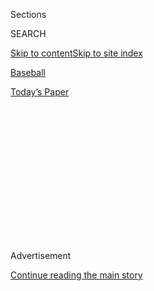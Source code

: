<div id="app">

<div>

<div>

<div>

<div class="NYTAppHideMasthead css-1q2w90k e1suatyy0">

<div class="section css-ui9rw0 e1suatyy2">

<div class="css-eph4ug er09x8g0">

<div class="css-6n7j50">

</div>

<span class="css-1dv1kvn">Sections</span>

<div class="css-10488qs">

<span class="css-1dv1kvn">SEARCH</span>

</div>

[Skip to content](#site-content)[Skip to site
index](#site-index)

</div>

<div id="masthead-section-label" class="css-1wr3we4 eaxe0e00">

[Baseball](https://www.nytimes.com/section/sports/baseball)

</div>

<div class="css-10698na e1huz5gh0">

</div>

</div>

<div id="masthead-bar-one" class="section hasLinks css-15hmgas e1csuq9d3">

<div class="css-uqyvli e1csuq9d0">

</div>

<div class="css-1uqjmks e1csuq9d1">

</div>

<div class="css-9e9ivx">

[](https://myaccount.nytimes.com/auth/login?response_type=cookie&client_id=vi)

</div>

<div class="css-1bvtpon e1csuq9d2">

[Today’s
Paper](https://www.nytimes.com/section/todayspaper)

</div>

</div>

</div>

</div>

<div data-aria-hidden="false">

<div id="site-content" data-role="main">

<div>

<div class="css-1aor85t" style="opacity:0.000000001;z-index:-1;visibility:hidden">

<div class="css-1hqnpie">

<div class="css-epjblv">

<span class="css-17xtcya">[Baseball](/section/sports/baseball)</span><span class="css-x15j1o">|</span><span class="css-fwqvlz">As
the Virus Spreads Through M.L.B., So Does
Frustration</span>

</div>

<div class="css-k008qs">

<div class="css-1iwv8en">

<span class="css-18z7m18"></span>

<div>

</div>

</div>

<span class="css-1n6z4y">https://nyti.ms/31jVWAe</span>

<div class="css-1705lsu">

<div class="css-4xjgmj">

<div class="css-4skfbu" data-role="toolbar" data-aria-label="Social Media Share buttons, Save button, and Comments Panel with current comment count" data-testid="share-tools">

  - 
  - 
  - 
  - 
    
    <div class="css-6n7j50">
    
    </div>

  - 

</div>

</div>

</div>

</div>

</div>

</div>

<div id="NYT_TOP_BANNER_REGION" class="css-13pd83m">

</div>

<div id="top-wrapper" class="css-1sy8kpn">

<div id="top-slug" class="css-l9onyx">

Advertisement

</div>

[Continue reading the main
story](#after-top)

<div class="ad top-wrapper" style="text-align:center;height:100%;display:block;min-height:250px">

<div id="top" class="place-ad" data-position="top" data-size-key="top">

</div>

</div>

<div id="after-top">

</div>

</div>

<div>

<div id="sponsor-wrapper" class="css-1hyfx7x">

<div id="sponsor-slug" class="css-19vbshk">

Supported by

</div>

[Continue reading the main
story](#after-sponsor)

<div id="sponsor" class="ad sponsor-wrapper" style="text-align:center;height:100%;display:block">

</div>

<div id="after-sponsor">

</div>

</div>

<div class="css-186x18t">

on baseball

</div>

<div class="css-1vkm6nb ehdk2mb0">

# As the Virus Spreads Through M.L.B., So Does Frustration

</div>

Series have been postponed, teams have been quarantined, and road trips
have been rerouted in a season that has been defined above all by its
precariousness.

<div class="css-79elbk" data-testid="photoviewer-wrapper">

<div class="css-z3e15g" data-testid="photoviewer-wrapper-hidden">

</div>

<div class="css-1a48zt4 ehw59r15" data-testid="photoviewer-children">

![<span class="css-16f3y1r e13ogyst0" data-aria-hidden="true">“I think
everyone is trying to look for someone or something to blame, and there
isn’t one person or one thing to blame,” Derek Jeter, the Marlins’ chief
executive, said of his team’s
outbreak.</span><span class="css-cnj6d5 e1z0qqy90" itemprop="copyrightHolder"><span class="css-1ly73wi e1tej78p0">Credit...</span><span><span>Lynne
Sladky/Associated
Press</span></span></span>](https://static01.nyt.com/images/2020/08/03/sports/03mlb-virus-1/merlin_174367527_c7c15a93-a776-4a66-b980-a02e4cd85e8e-articleLarge.jpg?quality=75&auto=webp&disable=upscale)

</div>

</div>

<div class="css-18e8msd">

<div class="css-vp77d3 epjyd6m0">

<div class="css-1baulvz">

By [<span class="css-1baulvz last-byline" itemprop="name">Tyler
Kepner</span>](https://www.nytimes.com/by/tyler-kepner)

</div>

</div>

  - 
    
    <div class="css-ld3wwf e16638kd2">
    
    Published Aug. 3, 2020Updated Aug. 4, 2020,
    <span class="css-epvm6">2:03 p.m.
    ET</span>
    
    </div>

  - 
    
    <div class="css-4xjgmj">
    
    <div class="css-pvvomx" data-role="toolbar" data-aria-label="Social Media Share buttons, Save button, and Comments Panel with current comment count" data-testid="share-tools">
    
      - 
      - 
      - 
      - 
        
        <div class="css-6n7j50">
        
        </div>
    
      - 
    
    </div>
    
    </div>

</div>

</div>

<div class="section meteredContent css-1r7ky0e" name="articleBody" itemprop="articleBody">

<div class="css-1fanzo5 StoryBodyCompanionColumn">

<div class="css-53u6y8">

Major League Baseball is like a beleaguered landlord with 30 frightened
tenants. Flooding in one apartment damages several others. The pipes get
fixed, and then mold spreads in the room down the hall. Nobody wants to
condemn the building, but everyone knows it might collapse.

So it was on Monday, when the Miami Marlins worked out in Baltimore, the
Philadelphia Phillies prepared for a game in the Bronx — and [the St.
Louis Cardinals’ outbreak of positive coronavirus
cases](https://www.nytimes.com/2020/08/01/sports/baseball/coronavirus-cardinals.html)
swelled to 13, forcing the postponement of four games this week in
Detroit.

The Cardinals have been quarantined since Thursday at their hotel in
Milwaukee, where their three-game series with the Brewers was postponed
last weekend after St. Louis’s first cases were confirmed. M.L.B.
announced on Monday that seven Cardinals players and six staff members
had tested positive, another body blow for the league after 20 people in
the Marlins’ traveling party — 18 players and two coaches — tested
positive last week.

“I think everyone is trying to look for someone or something to blame,
and there isn’t one person or one thing to blame,” Derek Jeter, the
Marlins’ chief executive, said on Monday. “This is a health crisis that
we’re all dealing with — a health crisis that not only our country is
dealing with, but our world is dealing with.”

</div>

</div>

<div class="css-1fanzo5 StoryBodyCompanionColumn">

<div class="css-53u6y8">

Baseball wants to insulate itself from that world, but its 30 teams are
traveling throughout the United States to stage a 60-game season. The
league determined that a so-called bubble approach was impractical, and
the areas it considered months ago — Arizona, Texas and Florida — to
carry out a season in a contained environment have since become hot
spots for the virus, anyway. Yet road trips have increased the risk of
infection.

“We weren’t perfect,” Marlins Manager Don Mattingly said. “We were in
Miami for three weeks and we didn’t have one positive. So I think we
felt like we were being good at it. Obviously, we weren’t being good
enough — and then we got hit in a big way.”

</div>

</div>

<div class="css-79elbk" data-testid="photoviewer-wrapper">

<div class="css-z3e15g" data-testid="photoviewer-wrapper-hidden">

</div>

<div class="css-1a48zt4 ehw59r15" data-testid="photoviewer-children">

![<span class="css-16f3y1r e13ogyst0" data-aria-hidden="true">Miami
Manager Don Mattingly said his staff members and players “weren’t
perfect” in following safety
protocols. </span><span class="css-cnj6d5 e1z0qqy90" itemprop="copyrightHolder"><span class="css-1ly73wi e1tej78p0">Credit...</span><span>Lynne
Sladky/Associated
Press</span></span>](https://static01.nyt.com/images/2020/08/03/sports/03mlb-virus-2/merlin_175274157_564dcdc6-0f94-46b7-8427-3a31a7e33f4b-articleLarge.jpg?quality=75&auto=webp&disable=upscale)

</div>

</div>

<div class="css-1fanzo5 StoryBodyCompanionColumn">

<div class="css-53u6y8">

Jeter said the Marlins had been unfairly maligned for playing in
Philadelphia on July 26 after they learned of four positive tests within
their traveling party; in fact, he said, the Phillies and M.L.B. were
also aware of those test results. He also disputed that the Marlins had
acted recklessly in Atlanta, where they played two exhibitions before
flying to Philadelphia.

Mostly, Jeter said, the Marlins were careless, failing to adhere
strictly to mask-wearing and social distancing. While there was “no
salacious activity” in Atlanta, he said, some players did leave the
hotel for coffee or shopping. The subsequent outbreak, however it
originated, has been sobering for a young team.

</div>

</div>

<div class="css-1fanzo5 StoryBodyCompanionColumn">

<div class="css-53u6y8">

“If there’s any group that understands the seriousness of what we’re
dealing with, it’s our group, because we’ve seen how it’s gone through
our clubhouse,” Jeter said. “We’ve talked to our guys once again about
the importance of being disciplined on the road. We’ve talked to them
over and over again. In terms of giving them warnings, they’ve seen it.
It comes down to discipline. I don’t think there’s any secret formula
for a team to be successful through this. You have to be extremely
disciplined.”

<div id="NYT_MAIN_CONTENT_2_REGION" class="css-9tf9ac">

<div>

<div id="styln-prism-freeform-1595872471455" class="section interactive-content interactive-size-medium css-1ftcdic">

<div class="css-17ih8de interactive-body">

<div id="prism-freeform-block-29614" class="css-19mumt8" data-role="complementary" data-storyline="The Games Resume" data-truncated="false" tabindex="0">

<div class="css-a8d9oz">

<div>

### The Games Resume

#### Sports and the Virus

Updated Aug. 4, 2020

Here’s what’s happening as the world of sports slowly comes back to
life:

  -   - As the virus spreads through baseball, [so does
        frustration](https://www.nytimes.com/2020/08/03/sports/baseball/mlb-coronavirus-outbreak.html?action=click&pgtype=Article&state=default&region=MAIN_CONTENT_2&context=storylines_keepup).
        Series have been postponed, teams have been quarantined and road
        trips have been rerouted in a season that has been defined above
        all by its precariousness.
      - On all but the two biggest courts, automated line calls [will
        replace human
        judges](https://www.nytimes.com/2020/08/03/sports/tennis/us-open-hawkeye-line-judges.html?action=click&pgtype=Article&state=default&region=MAIN_CONTENT_2&context=storylines_keepup)
        at the U.S. Open to reduce the number of people on site during
        the pandemic.
      - Mets star Yoenis Cespedes is healthy, but [has decided to opt
        out](https://www.nytimes.com/2020/08/02/sports/baseball/Yoenis-cespedes-opt-out-rule.html?action=click&pgtype=Article&state=default&region=MAIN_CONTENT_2&context=storylines_keepup)
        of the 2020 baseball season for Covid-related reasons.

<div id="styln-survey-component-29614" class="styln-survey-component">

</div>

</div>

</div>

</div>

</div>

</div>

</div>

</div>

The Marlins’ infected players took a bus home to Miami over the weekend,
before the rest of the team left Philadelphia — at last — for Baltimore
on Sunday night. To fill out the roster, Michael Hill, the Marlins’
president of baseball operations, brought in six new players and
promoted several others, including Eddy Alvarez, a 30-year-old infielder
who won a silver medal at the 2014 Winter Olympics as a short-track
speedskater and has never played in the majors.

“In our jobs, we always plan for Plan A, Plan B, Plan C, Plan D, and
that’s normally one or two players at a time,” Hill said. “To encounter
the numbers that we had to place on the injured list and respond to that
has been a challenge.”

The Marlins’ crisis also affected the Phillies, who stayed idle for a
week as they underwent extensive testing. A coach and a clubhouse
staffer tested positive, but no Phillies players have. First baseman
Rhys Hoskins acknowledged Monday that players sometimes wondered if the
league was being overly cautious in sidelining them, but he stopped
short of blaming the Marlins.

“Look, I think everyone would be lying if they said they weren’t
frustrated, but we knew the volatility of the virus coming into the
season, and we knew these things were a possibility,” Hoskins said. “Not
ideal, but here we are. We get to play again. We’re getting ready to —
hopefully — continuously play throughout the rest of the season.”

Phillies Manager Joe Girardi said he wondered how sharp his players
would be after another unexpected layoff in a year now full of them. Yet
he said he felt empathy for the Marlins, not resentment.

“I don’t think it’s something they tried to go out and do,” Girardi
said. “There’s 18 players that are affected, and they all want to play
and they can’t play for at least two weeks. So I feel for what they’re
going through; to have to ride home on a sleeper bus, and their healthy
guys probably wondering every day, ‘Am I going to be sick tomorrow? Am I
going to be shut down?’ They were locked up in a hotel, basically.

</div>

</div>

<div class="css-1fanzo5 StoryBodyCompanionColumn">

<div class="css-53u6y8">

“And the one thing I’ve learned through this, in talking to people, is I
think there’s a sense of guilt, sometimes, when a player gets it. And
that’s a tough way to live, because there are so many ways to contract
this, and a lot of times you don’t know if someone around you has
Covid.”

That is the strange and sad reality of playing in a pandemic. There are
so many ways it can fall apart, and you never know how long you’ll stay
safe.

</div>

</div>

<div>

</div>

</div>

<div>

</div>

<div>

</div>

<div>

</div>

<div>

<div id="bottom-wrapper" class="css-1ede5it">

<div id="bottom-slug" class="css-l9onyx">

Advertisement

</div>

[Continue reading the main
story](#after-bottom)

<div id="bottom" class="ad bottom-wrapper" style="text-align:center;height:100%;display:block;min-height:90px">

</div>

<div id="after-bottom">

</div>

</div>

</div>

</div>

</div>

## Site Index

<div>

</div>

## Site Information Navigation

  - [© <span>2020</span> <span>The New York Times
    Company</span>](https://help.nytimes.com/hc/en-us/articles/115014792127-Copyright-notice)

<!-- end list -->

  - [NYTCo](https://www.nytco.com/)
  - [Contact
    Us](https://help.nytimes.com/hc/en-us/articles/115015385887-Contact-Us)
  - [Work with us](https://www.nytco.com/careers/)
  - [Advertise](https://nytmediakit.com/)
  - [T Brand Studio](http://www.tbrandstudio.com/)
  - [Your Ad
    Choices](https://www.nytimes.com/privacy/cookie-policy#how-do-i-manage-trackers)
  - [Privacy](https://www.nytimes.com/privacy)
  - [Terms of
    Service](https://help.nytimes.com/hc/en-us/articles/115014893428-Terms-of-service)
  - [Terms of
    Sale](https://help.nytimes.com/hc/en-us/articles/115014893968-Terms-of-sale)
  - [Site
    Map](https://spiderbites.nytimes.com)
  - [Help](https://help.nytimes.com/hc/en-us)
  - [Subscriptions](https://www.nytimes.com/subscription?campaignId=37WXW)

</div>

</div>

</div>

</div>
